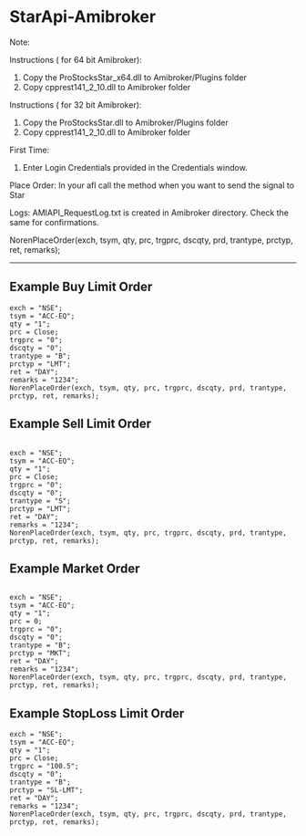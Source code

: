 # StarApi-Amibroker

Note: 


Instructions ( for 64 bit Amibroker): 

1. Copy the ProStocksStar_x64.dll to Amibroker/Plugins folder
2. Copy cpprest141_2_10.dll to Amibroker folder

Instructions ( for 32 bit Amibroker): 

1. Copy the ProStocksStar.dll to Amibroker/Plugins folder
2. Copy cpprest141_2_10.dll to Amibroker folder


First Time:
1. Enter Login Credentials provided in the Credentials window. 

Place Order:
In your afl call the method when you want to send the signal to Star

Logs:
AMIAPI_RequestLog.txt is created in Amibroker directory. Check the same for confirmations. 

NorenPlaceOrder(exch, tsym, qty, prc, trgprc, dscqty, prd, trantype, prctyp, ret, remarks);       

****
## Example Buy Limit Order
````
exch = "NSE";
tsym = "ACC-EQ";
qty = "1";
prc = Close;
trgprc = "0";
dscqty = "0";
trantype = "B";
prctyp = "LMT";
ret = "DAY";
remarks = "1234";
NorenPlaceOrder(exch, tsym, qty, prc, trgprc, dscqty, prd, trantype, prctyp, ret, remarks);       
````
## Example Sell Limit Order
````

exch = "NSE";
tsym = "ACC-EQ";
qty = "1";
prc = Close;
trgprc = "0";
dscqty = "0";
trantype = "S";
prctyp = "LMT";
ret = "DAY";
remarks = "1234";
NorenPlaceOrder(exch, tsym, qty, prc, trgprc, dscqty, prd, trantype, prctyp, ret, remarks);  
````
## Example Market Order
````

exch = "NSE";
tsym = "ACC-EQ";
qty = "1";
prc = 0;
trgprc = "0";
dscqty = "0";
trantype = "B";
prctyp = "MKT";
ret = "DAY";
remarks = "1234";
NorenPlaceOrder(exch, tsym, qty, prc, trgprc, dscqty, prd, trantype, prctyp, ret, remarks);       
````
## Example StopLoss Limit Order
````
exch = "NSE";
tsym = "ACC-EQ";
qty = "1";
prc = Close;
trgprc = "100.5";
dscqty = "0";
trantype = "B";
prctyp = "SL-LMT";
ret = "DAY";
remarks = "1234";
NorenPlaceOrder(exch, tsym, qty, prc, trgprc, dscqty, prd, trantype, prctyp, ret, remarks);       
````
